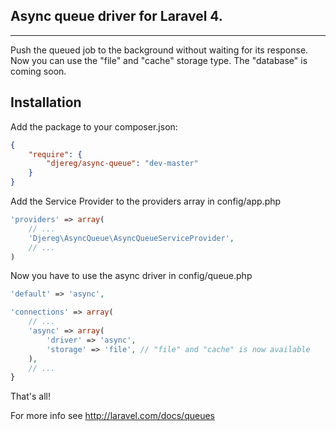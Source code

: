 ## Async queue driver for Laravel 4.
***
Push the queued job to the background without waiting for its response.
Now you can use the "file" and "cache" storage type. The "database" is coming soon.

## Installation
Add the package to your composer.json:
```json
{
    "require": {
        "djereg/async-queue": "dev-master"
    }
}
```
Add the Service Provider to the providers array in config/app.php
```php
'providers' => array(
    // ...
    'Djereg\AsyncQueue\AsyncQueueServiceProvider',
    // ...
)
```

Now you have to use the async driver in config/queue.php
```php
'default' => 'async',

'connections' => array(
	// ...
	'async' => array(
		'driver' => 'async',
		'storage' => 'file', // "file" and "cache" is now available
	),
	// ...
}
```

That's all!

For more info see http://laravel.com/docs/queues